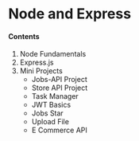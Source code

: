 # Node and Express

#### Contents

1. Node Fundamentals
2. Express.js
3. Mini Projects
   - Jobs-API Project
   - Store API Project
   - Task Manager
   - JWT Basics
   - Jobs Star
   - Upload File
   - E Commerce API

